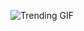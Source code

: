 ![Trending GIF](https://media4.giphy.com/media/v1.Y2lkPThiYjIxNzcyZ3dienJvd2g3a3M4ZHh3bzFhbTJ1ZTNuenk1aDU0MnFlOWk2ZDhiMCZlcD12MV9naWZzX3NlYXJjaCZjdD1n/YQitE4YNQNahy/giphy.gif)
